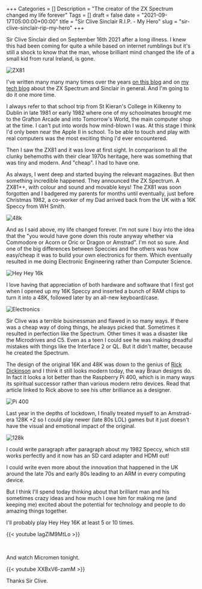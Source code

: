 +++
Categories = []
Description = "The creator of the ZX Spectrum changed my life forever"
Tags = []
draft = false
date = "2021-09-17T05:00:00+00:00"
title = "Sir Clive Sinclair R.I.P. - My Hero"
slug = "sir-clive-sinclair-rip-my-hero"
+++

Sir Clive Sinclair died on September 16th 2021 after a long illness. I knew this had been coming for quite a while based on internet rumblings but it's still a shock to know that the man, whose brilliant mind changed the life of a small kid from rural Ireland, is gone.

![ZX81](/images/2021/09/sirclive_zx81_tv.png)

I've written many many many times over the years [on this blog](https://www.google.com/search?q=conoroneill.com%3A+sinclair) and on [my tech blog](https://www.google.com/search?client=firefox-b-d&q=conoroneill.net%3A+sinclair) about the ZX Spectrum and Sinclair in general. And I'm going to do it one more time.

I always refer to that school trip from St Kieran's College in Kilkenny to Dublin in late 1981 or early 1982 where one of my schoolmates brought me to the Grafton Arcade and into Tomorrow's World, the main computer shop at the time. I can't put into words how mind-blown I was. At this stage I think I'd only been near the Apple II in school. To be able to touch and play with real computers was the most exciting thing I'd ever encountered. 

Then I saw the ZX81 and it was love at first sight. In comparison to all the clunky behemoths with their clear 1970s heritage, here was something that was tiny and modern. And "cheap". I had to have one.

As always, I went deep and started buying the relevant magazines. But then something incredible happened. They announced the ZX Spectrum. A ZX81++, with colour and sound and movable keys! The ZX81 was soon forgotten and I badgered my parents for months until eventually, just before Christmas 1982, a co-worker of my Dad arrived back from the UK with a 16K Speccy from WH Smith.

![48k](/images/2021/09/48k.jpg)

And as I said above, my life changed forever. I'm not sure I buy into the idea that the "you would have gone down this route anyway whether via Commodore or Acorn or Oric or Dragon or Amstrad". I'm not so sure. And one of the big differences between Speccies and the others was how easy/cheap it was to build your own electronics for them. Which eventually resulted in me doing Electronic Engineering rather than Computer Science. 

![Hey Hey 16k](/images/2021/09/hey_hey_16k.png)

I love having that appreciation of both hardware and software that I first got when I opened up my 16K Speccy and inserted a bunch of RAM chips to turn it into a 48K, followed later by an all-new keyboard/case.

![Electronics](/images/2021/09/electronics.jpg)

Sir Clive was a terrible businessman and flawed in so many ways. If there was a cheap way of doing things, he always picked that. Sometimes it resulted in perfection like the Spectrum. Other times it was a disaster like the Microdrives and C5. Even as a teen I could see he was making dreadful mistakes with things like the Interface 2 or QL. But it didn't matter, because he created the Spectrum.

The design of the original 16K and 48K was down to the genius of [Rick Dickinson](https://retromash.com/2018/04/27/rick-dickinson-zx-spectrum-designer-a-tribute/) and I think it still looks modern today, the way Braun designs do. In fact it looks a lot better than the Raspberry Pi 400, which is in many ways its spiritual successor rather than various modern retro devices. Read that article linked to Rick above to see his utter brilliance as a designer.

![Pi 400](/images/2021/09/pi400.jpg)

Last year in the depths of lockdown, I finally treated myself to an Amstrad-era 128K +2 so I could play newer (late 80s LOL) games but it just doesn't have the visual and emotional impact of the original.

![128k](/images/2021/09/128k.jpg)

I could write paragraph after paragraph about my 1982 Speccy, which still works perfectly and it now has an SD card adapter and HDMI out! 

I could write even more about the innovation that happened in the UK around the late 70s and early 80s leading to an ARM in every computing device.

But I think I'll spend today thinking about that brilliant man and his sometimes crazy ideas and how much I owe him for making me (and keeping me) excited about the potential for technology and people to do amazing things together.
&nbsp;
&nbsp;

I'll probably play Hey Hey 16K at least 5 or 10 times. 

{{< youtube IagZIM9MtLo >}}

&nbsp;
&nbsp;

And watch Micromen tonight.

{{< youtube XXBxV6-zamM >}}
&nbsp;
&nbsp;


Thanks Sir Clive.

